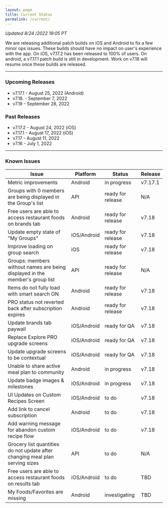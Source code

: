```yaml
---
layout: page
title: Current Status
permalink: /current/
---
```


_Updated 8/24 /2022 19:05 PT_

We are releasing additional patch builds on iOS and Android to fix a few minor ops issues. These builds should have no impact on user's experience with the app. On iOS, v7.17.2 has been released to 100% of users. On android, a v7.17.1 patch build is still in development. Work on v7.18 will resume once these builds are released.

***

### Upcoming Releases
- v7.17.1 - August 25, 2022 (Android)
- v7.18.  - September 7, 2022
- v7.19   - September 28, 2022
 
### Past Releases
- v7.17.2 - August 24, 2022 (iOS)
- v7.17.1 - August 17, 2022 (iOS)
- v7.17   - August 11, 2022
- v7.16   - July 1, 2022

***

### Known Issues

|Issue                          |Platform   | Status    | Release           |
| ---                           | ---       | ---       | ---               |
|Metric improvements|Android |in progress| v7.17.1|
|Groups with 0 members are being displayed in the Group's list |API |ready for release| N/A|
|Free users are able to access restaurant foods on brands tab|Android |ready for release| v7.18|
|Update empty state of "My Groups"|iOS/Android |ready for release| v7.18|
|Improve loading on group search |iOS |ready for release| v7.18|
|Groups: members without names are being displayed in the member's group list|API|ready for release| N/A|
|Items do not fully load with smart search ON |Android |ready for release| v7.18|
|PRO status not reverted back after subscription expires |Android |ready for release| v7.18|
|Update brands tab paywall |iOS/Android |ready for QA| v7.18|
|Replace Explore PRO upgrade screens |iOS/Android |ready for QA| v7.18|
|Update upgrade screens to be contextual |iOS/Android |ready for QA| v7.18|
|Unable to share active meal plan to community |Android |in progress| v7.18|
|Update badge images & milestones |iOS/Android |in progress| v7.18|
|UI Updates on Custom Recipes Screen |iOS/Android |to do| v7.18|
|Add link to cancel subscription |Android |to do| v7.18|
|Add warning message for abandon custom recipe flow |iOS/Android |to do| v7.18|
|Grocery list quantities do not update after changing meal plan serving sizes|API|to do| N/A|
|Free users are able to access restaurant foods on results tab|iOS/Android |to do| TBD|
|My Foods/Favorites are missing |Android |investigating| TBD|
